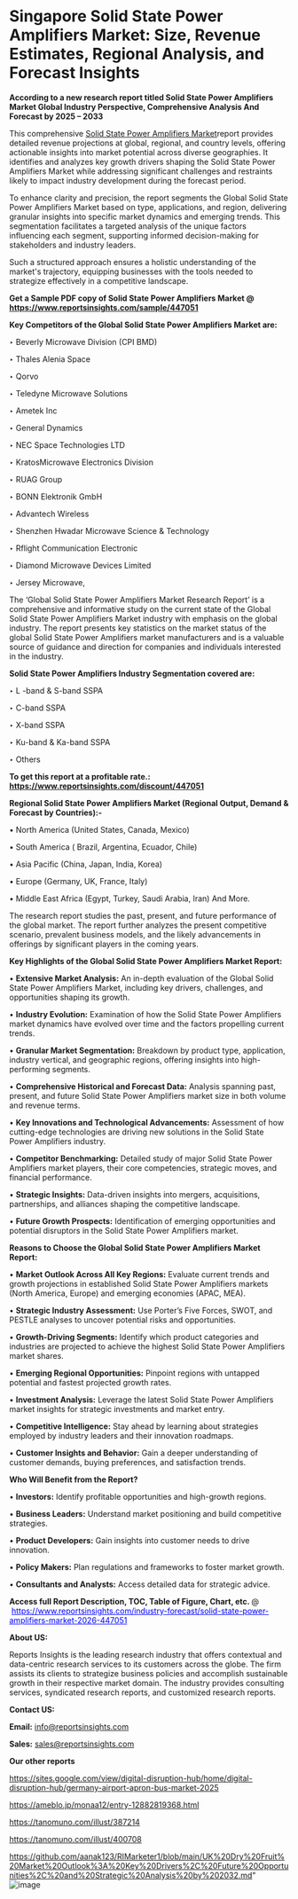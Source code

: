 # Singapore Solid State Power Amplifiers Market: Size, Revenue Estimates, Regional Analysis, and Forecast Insights

<strong>According to a new research report titled Solid State Power Amplifiers Market Global Industry Perspective, Comprehensive Analysis And Forecast by 2025 – 2033</strong>

This comprehensive <a href=https://www.reportsinsights.com/sample/447051>Solid State Power Amplifiers Market</a>report provides detailed revenue projections at global, regional, and country levels, offering actionable insights into market potential across diverse geographies. It identifies and analyzes key growth drivers shaping the Solid State Power Amplifiers Market while addressing significant challenges and restraints likely to impact industry development during the forecast period.

To enhance clarity and precision, the report segments the Global Solid State Power Amplifiers Market based on type, applications, and region, delivering granular insights into specific market dynamics and emerging trends. This segmentation facilitates a targeted analysis of the unique factors influencing each segment, supporting informed decision-making for stakeholders and industry leaders.

Such a structured approach ensures a holistic understanding of the market's trajectory, equipping businesses with the tools needed to strategize effectively in a competitive landscape.

<strong>Get a Sample PDF copy of Solid State Power Amplifiers Market </strong><strong>@<a href=https://www.reportsinsights.com/sample/447051 style=color:#0000ff;> https://www.reportsinsights.com/sample/447051</a></strong></font>

<strong>Key Competitors of the Global Solid State Power Amplifiers Market are:</strong>

‣ Beverly Microwave Division (CPI BMD)

‣ Thales Alenia Space

‣ Qorvo

‣ Teledyne Microwave Solutions

‣ Ametek Inc

‣ General Dynamics

‣ NEC Space Technologies LTD

‣ KratosMicrowave Electronics Division

‣ RUAG Group

‣ BONN Elektronik GmbH

‣ Advantech Wireless

‣ Shenzhen Hwadar Microwave Science & Technology

‣ Rflight Communication Electronic

‣ Diamond Microwave Devices Limited

‣ Jersey Microwave,

The ‘Global Solid State Power Amplifiers Market Research Report’ is a comprehensive and informative study on the current state of the Global Solid State Power Amplifiers Market industry with emphasis on the global industry. The report presents key statistics on the market status of the global Solid State Power Amplifiers market manufacturers and is a valuable source of guidance and direction for companies and individuals interested in the industry.

<strong>Solid State Power Amplifiers Industry Segmentation covered are:</strong>

‣ L -band & S-band SSPA

‣ C-band SSPA

‣ X-band SSPA

‣ Ku-band & Ka-band SSPA

‣ Others

<strong>To get this report at a profitable rate.: <a href=https://www.reportsinsights.com/discount/447051 style=color:#0000ff;>https://www.reportsinsights.com/discount/447051</a></strong></font>

<strong>Regional Solid State Power Amplifiers Market (Regional Output, Demand &amp; Forecast by Countries):-</strong>

• North America (United States, Canada, Mexico)

• South America ( Brazil, Argentina, Ecuador, Chile)

• Asia Pacific (China, Japan, India, Korea)

• Europe (Germany, UK, France, Italy)

• Middle East Africa (Egypt, Turkey, Saudi Arabia, Iran) And More.

The research report studies the past, present, and future performance of the global market. The report further analyzes the present competitive scenario, prevalent business models, and the likely advancements in offerings by significant players in the coming years.

<strong>Key Highlights of the Global Solid State Power Amplifiers Market Report:</strong>

• <strong>Extensive Market Analysis:</strong> An in-depth evaluation of the Global Solid State Power Amplifiers Market, including key drivers, challenges, and opportunities shaping its growth.

• <strong>Industry Evolution:</strong> Examination of how the Solid State Power Amplifiers market dynamics have evolved over time and the factors propelling current trends.

• <strong>Granular Market Segmentation:</strong> Breakdown by product type, application, industry vertical, and geographic regions, offering insights into high-performing segments.

• <strong>Comprehensive Historical and Forecast Data:</strong> Analysis spanning past, present, and future Solid State Power Amplifiers market size in both volume and revenue terms.

• <strong>Key Innovations and Technological Advancements:</strong> Assessment of how cutting-edge technologies are driving new solutions in the Solid State Power Amplifiers industry.

• <strong>Competitor Benchmarking:</strong> Detailed study of major Solid State Power Amplifiers market players, their core competencies, strategic moves, and financial performance.

• <strong>Strategic Insights:</strong> Data-driven insights into mergers, acquisitions, partnerships, and alliances shaping the competitive landscape.

• <strong>Future Growth Prospects:</strong> Identification of emerging opportunities and potential disruptors in the Solid State Power Amplifiers market.

<strong>Reasons to Choose the Global Solid State Power Amplifiers Market Report:</strong>

• <strong>Market Outlook Across All Key Regions:</strong> Evaluate current trends and growth projections in established Solid State Power Amplifiers markets (North America, Europe) and emerging economies (APAC, MEA).

• <strong>Strategic Industry Assessment:</strong> Use Porter’s Five Forces, SWOT, and PESTLE analyses to uncover potential risks and opportunities.

• <strong>Growth-Driving Segments:</strong> Identify which product categories and industries are projected to achieve the highest Solid State Power Amplifiers market shares.

• <strong>Emerging Regional Opportunities:</strong> Pinpoint regions with untapped potential and fastest projected growth rates.

• <strong>Investment Analysis:</strong> Leverage the latest Solid State Power Amplifiers market insights for strategic investments and market entry.

• <strong>Competitive Intelligence:</strong> Stay ahead by learning about strategies employed by industry leaders and their innovation roadmaps.

• <strong>Customer Insights and Behavior:</strong> Gain a deeper understanding of customer demands, buying preferences, and satisfaction trends.

<strong>Who Will Benefit from the Report?</strong>

• <strong>Investors:</strong> Identify profitable opportunities and high-growth regions.

• <strong>Business Leaders:</strong> Understand market positioning and build competitive strategies.

• <strong>Product Developers:</strong> Gain insights into customer needs to drive innovation.

• <strong>Policy Makers:</strong> Plan regulations and frameworks to foster market growth.

• <strong>Consultants and Analysts:</strong> Access detailed data for strategic advice.
</ul>
<strong>Access full Report Description, TOC, Table of Figure, Chart, etc. </strong>@  <a href=https://www.reportsinsights.com/industry-forecast/solid-state-power-amplifiers-market-2026-447051 style=color:#0000ff;>https://www.reportsinsights.com/industry-forecast/solid-state-power-amplifiers-market-2026-447051</a></font>

<strong><strong>About US</strong>:</strong>

Reports Insights is the leading research industry that offers contextual and data-centric research services to its customers across the globe. The firm assists its clients to strategize business policies and accomplish sustainable growth in their respective market domain. The industry provides consulting services, syndicated research reports, and customized research reports.

<strong>Contact US:</strong>

<p class=""""><b>Email:</b> <a href=mailto:info@reportsinsights.com>info@reportsinsights.com</a></p>
<p class=""""><b>Sales:</b> <a href=mailto:sales@reportsinsights.com>sales@reportsinsights.com</a></p>

<strong>Our other reports</strong>

<a href=https://sites.google.com/view/digital-disruption-hub/home/digital-disruption-hub/germany-airport-apron-bus-market-2025>https://sites.google.com/view/digital-disruption-hub/home/digital-disruption-hub/germany-airport-apron-bus-market-2025</a>

<a href=https://ameblo.jp/monaa12/entry-12882819368.html>https://ameblo.jp/monaa12/entry-12882819368.html</a>

<a href=https://tanomuno.com/illust/387214>https://tanomuno.com/illust/387214</a>

<a href=https://tanomuno.com/illust/400708>https://tanomuno.com/illust/400708</a>

<a href=https://github.com/aanak123/RIMarketer1/blob/main/UK%20Dry%20Fruit%20Market%20Outlook%3A%20Key%20Drivers%2C%20Future%20Opportunities%2C%20and%20Strategic%20Analysis%20by%202032.md>https://github.com/aanak123/RIMarketer1/blob/main/UK%20Dry%20Fruit%20Market%20Outlook%3A%20Key%20Drivers%2C%20Future%20Opportunities%2C%20and%20Strategic%20Analysis%20by%202032.md</a>"
![image](https://github.com/user-attachments/assets/211e332b-b6cc-48f9-ab37-e845f9ec888c)
